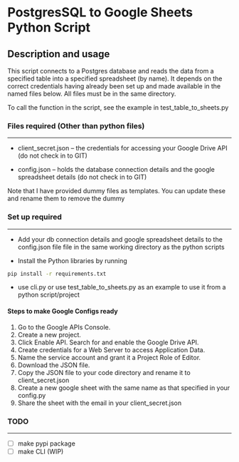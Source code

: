 # PostgresSQL to Google Sheets Python Script

## Description and usage

This script connects to a Postgres database and reads the data from a specified table into a specified spreadsheet (by name). It depends on the correct credentials having already been set up and made available in the named files below. All files must be in the same directory.

To call the function in the script, see the example in test_table_to_sheets.py

### Files required (Other than python files)

---

* client_secret.json – the credentials for accessing your Google Drive API (do not check in to GIT)

* config.json – holds the database connection details and the google spreadsheet details (do not check in to GIT)

Note that I have provided dummy files as templates. You can update these and rename them to remove the dummy

### Set up required

---

* Add your db connection details and google spreadsheet details to the config.json file file in the same working directory as the python scripts

* Install the Python libraries by running

```bash
pip install -r requirements.txt
```

* use cli.py or use test_table_to_sheets.py as an example to use it from a python script/project

#### Steps to make Google Configs ready

1. Go to the Google APIs Console.
2. Create a new project.
3. Click Enable API. Search for and enable the Google Drive API.
4. Create credentials for a Web Server to access Application Data.
5. Name the service account and grant it a Project Role of Editor.
6. Download the JSON file.
7. Copy the JSON file to your code directory and rename it to client_secret.json
8. Create a new google sheet with the same name as that specified in your config.py
9. Share the sheet with the email in your client_secret.json

### TODO

---

* [ ] make pypi package
* [ ] make CLI (WIP)
